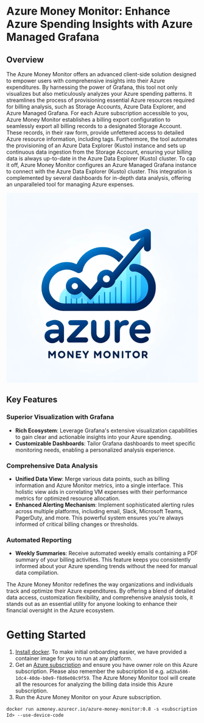 # Azure Money Monitor: Enhance Azure Spending Insights with Azure Managed Grafana

## Overview
The Azure Money Monitor offers an advanced client-side solution designed to empower users with comprehensive insights into their Azure expenditures. By harnessing the power of Grafana, this tool not only visualizes but also meticulously analyzes your Azure spending patterns. It streamlines the process of provisioning essential Azure resources required for billing analysis, such as Storage Accounts, Azure Data Explorer, and Azure Managed Grafana. For each Azure subscription accessible to you, Azure Money Monitor establishes a billing export configuration to seamlessly export all billing records to a designated Storage Account. These records, in their raw form, provide unfettered access to detailed Azure resource information, including tags. Furthermore, the tool automates the provisioning of an Azure Data Explorer (Kusto) instance and sets up continuous data ingestion from the Storage Account, ensuring your billing data is always up-to-date in the Azure Data Explorer (Kusto) cluster. To cap it off, Azure Money Monitor configures an Azure Managed Grafana instance to connect with the Azure Data Explorer (Kusto) cluster. This integration is complemented by several dashboards for in-depth data analysis, offering an unparalleled tool for managing Azure expenses.

![Azure Money Monitor logo](attachments/azure-money-money-logo.png)

## Key Features

### Superior Visualization with Grafana
- **Rich Ecosystem**: Leverage Grafana's extensive visualization capabilities to gain clear and actionable insights into your Azure spending.
- **Customizable Dashboards**: Tailor Grafana dashboards to meet specific monitoring needs, enabling a personalized analysis experience.

### Comprehensive Data Analysis
- **Unified Data View**: Merge various data points, such as billing information and Azure Monitor metrics, into a single interface. This holistic view aids in correlating VM expenses with their performance metrics for optimized resource allocation.
- **Enhanced Alerting Mechanism**: Implement sophisticated alerting rules across multiple platforms, including email, Slack, Microsoft Teams, PagerDuty, and more. This powerful system ensures you're always informed of critical billing changes or thresholds.

### Automated Reporting
- **Weekly Summaries**: Receive automated weekly emails containing a PDF summary of your billing activities. This feature keeps you consistently informed about your Azure spending trends without the need for manual data compilation.

The Azure Money Monitor redefines the way organizations and individuals track and optimize their Azure expenditures. By offering a blend of detailed data access, customization flexibility, and comprehensive analysis tools, it stands out as an essential utility for anyone looking to enhance their financial oversight in the Azure ecosystem.

# Getting Started
1. [Install docker](https://docs.docker.com/get-docker/). To make initial onboarding easier, we have provided a container image for you to run at any platform.
1. Get an [Azure subscription](https://azure.microsoft.com/en-us/free) and ensure you have owner role on this Azure subscription. Please also remember the subscription Id e.g. `ad2ba586-1dc4-40de-b0e9-f8d6e08c9f59`. The Azure Money Monitor tool will create all the resources for analyzing the billing data inside this Azure subscription.
1. Run the Azure Money Monitor on your Azure subscription.

```
docker run azmoney.azurecr.io/azure-money-monitor:0.8 -s <subscription Id> --use-device-code
```